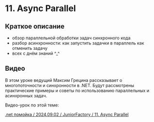 ﻿# 11. Async Parallel

## Краткое описание

- обзор параллельной обработки задач синхронного кода
- разбор асинхронности:
  как запустить задачки в параллель
  как отменить задачу
- всех с днём знаний ^_^

## Видео

В этом уроке ведущий Максим Грецина рассказывает о многопоточности и синхронности в .NET. 
Будут рассмотрены практические примеры и советы по использованию параллельных и асинхронных задач.

Видео-урок по этой теме:

[.net помойка / 2024.09.02 / JuniorFactory / 11. Async Parallel](https://www.youtube.com/watch?v=mwKHjZm1oNQ)
